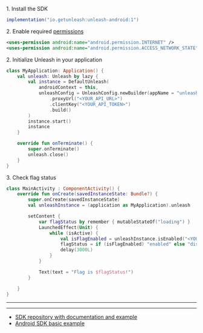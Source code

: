 1\. Install the SDK

```gradle
implementation("io.getunleash:unleash-android:1")
```

2\. Enable required [permissions](https://developer.android.com/guide/topics/manifest/uses-permission-element)

```xml
<uses-permission android:name="android.permission.INTERNET" />
<uses-permission android:name="android.permission.ACCESS_NETWORK_STATE" />
```

2\. Initialize Unleash in your application

```kotlin
class MyApplication: Application() {
    val unleash: Unleash by lazy {
        val instance = DefaultUnleash(
            androidContext = this,
            unleashConfig = UnleashConfig.newBuilder(appName = "unleash-onboarding-android")
                .proxyUrl("<YOUR_API_URL>")
                .clientKey("<YOUR_API_TOKEN>")
                .build()
        )
        instance.start()
        instance
    }

    override fun onTerminate() {
        super.onTerminate()
        unleash.close()
    }
}
```

3\. Check flag status

```kotlin
class MainActivity : ComponentActivity() {
    override fun onCreate(savedInstanceState: Bundle?) {
        super.onCreate(savedInstanceState)
        val unleashInstance = (application as MyApplication).unleash

        setContent {
            var flagStatus by remember { mutableStateOf("loading") }
            LaunchedEffect(Unit) {
                while (isActive) {
                    val isFlagEnabled = unleashInstance.isEnabled("<YOUR_FLAG>")
                    flagStatus = if (isFlagEnabled) "enabled" else "disabled"
                    delay(3000L)
                }
            }

            Text(text = "Flag is $flagStatus!")
        }

    }
}
```

---
---
- [SDK repository with documentation and example](https://github.com/Unleash/unleash-android)
- [Android SDK basic example](hhttps://github.com/Unleash/unleash-sdk-examples/tree/main/Android)
